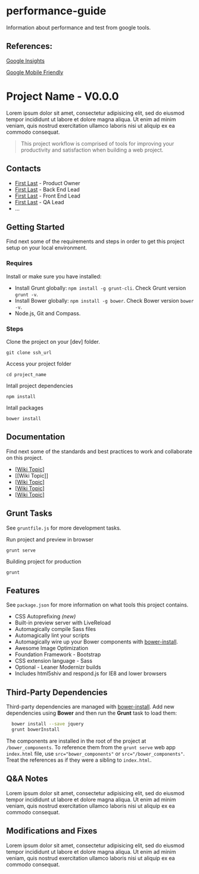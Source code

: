 # performance-guide

Information about performance and test from google tools.



## References:

[Google Insights](https://developers.google.com/speed/docs/insights/about)

[Google Mobile Friendly](https://www.google.com/webmasters/tools/mobile-friendly/)


# Project Name - V0.0.0

Lorem ipsum dolor sit amet, consectetur adipisicing elit, sed do eiusmod tempor incididunt ut labore et dolore magna aliqua. Ut enim ad minim veniam, quis nostrud exercitation ullamco laboris nisi ut aliquip ex ea commodo consequat. 

> This project workflow is comprised of tools for improving your productivity and satisfaction when building a web project.


## Contacts
* [First Last](first.last@email.com) - Product Owner
* [First Last](first.last@email.com) - Back End Lead
* [First Last](first.last@email.com) - Front End Lead
* [First Last](first.last@email.com) - QA Lead
* ...


## Getting Started
Find next some of the requirements and steps in order to get this project setup on your local environment. 

### Requires
Install or make sure you have installed:

* Install Grunt globally: `npm install -g grunt-cli`. Check Grunt version `grunt -v`.
* Install Bower globally: `npm install -g bower`. Check Bower version `bower -v`.
* Node.js, Git and Compass.

### Steps
Clone the project on your [dev] folder.
```
git clone ssh_url
```

Access your project folder
```
cd project_name
```

Intall project dependencies
```
npm install
```

Intall packages 
```
bower install
```


## Documentation
Find next some of the standards and best practices to work and collaborate on this project.  

* [[Wiki Topic]](http://project/wiki/topic-url)
* [[Wiki Topic]]
* [[Wiki Topic]](http://project/wiki/topic-url)
* [[Wiki Topic]](http://project/wiki/topic-url)
* [[Wiki Topic]](http://project/wiki/topic-url)



## Grunt Tasks
See `gruntfile.js` for more development tasks. 

Run project and preview in browser
```
grunt serve
```

Building project for production
```
grunt 
```



## Features
See `package.json` for more information on what tools this project contains.

* CSS Autoprefixing *(new)*
* Built-in preview server with LiveReload
* Automagically compile Sass files
* Automagically lint your scripts
* Automagically wire up your Bower components with [bower-install](#third-party-dependencies).
* Awesome Image Optimization 
* Foundation Framework - Bootstrap
* CSS extension language - Sass
* Optional - Leaner Modernizr builds
* Includes html5shiv and respond.js for IE8 and lower browsers



## Third-Party Dependencies

Third-party dependencies are managed with [bower-install](https://github.com/stephenplusplus/grunt-bower-install). Add new dependencies using **Bower** and then run the **Grunt** task to load them:

```bash
  bower install --save jquery
  grunt bowerInstall
```

The components are installed in the root of the project at `/bower_components`. To reference them from the `grunt serve` web app `index.html` file, use `src="bower_components"` or `src="/bower_components"`. Treat the references as if they were a sibling to `index.html`.


## Q&A Notes
Lorem ipsum dolor sit amet, consectetur adipisicing elit, sed do eiusmod tempor incididunt ut labore et dolore magna aliqua. Ut enim ad minim veniam, quis nostrud exercitation ullamco laboris nisi ut aliquip ex ea commodo consequat.


## Modifications and Fixes
Lorem ipsum dolor sit amet, consectetur adipisicing elit, sed do eiusmod tempor incididunt ut labore et dolore magna aliqua. Ut enim ad minim veniam, quis nostrud exercitation ullamco laboris nisi ut aliquip ex ea commodo consequat. 
